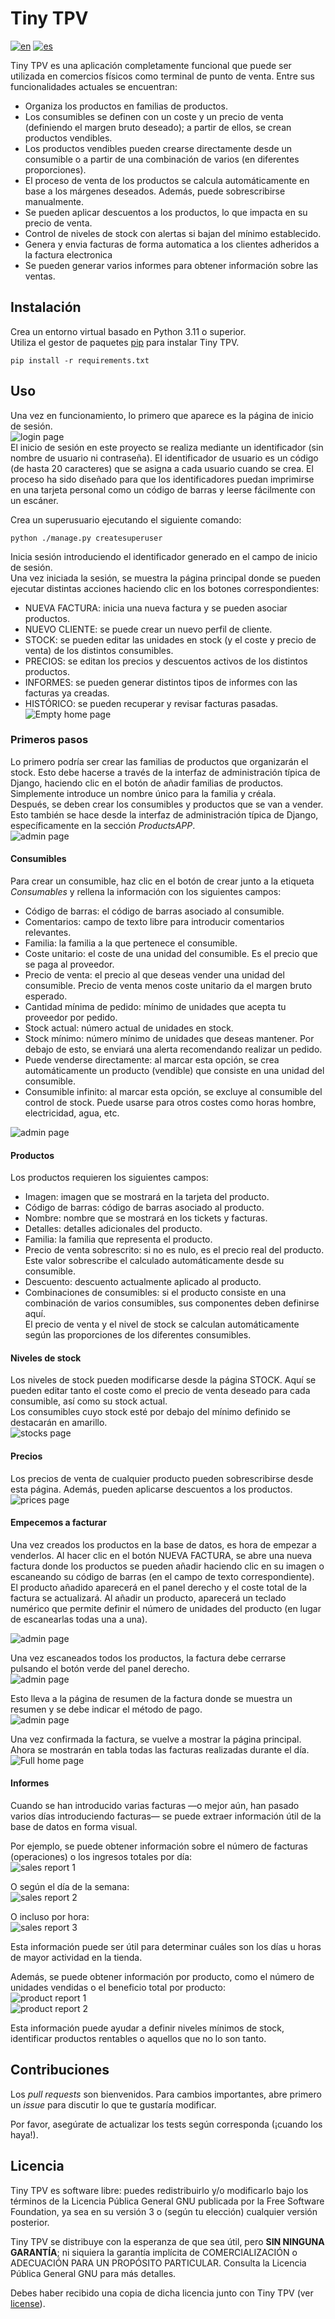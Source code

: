 <!-- This file is part of Tiny TPV.

Tiny TPV is free software: you can redistribute it and/or modify it under the terms of the GNU General Public License as published by the Free Software Foundation, either version 3 of the License, or (at your option) any later version.

Tiny TPV is distributed in the hope that it will be useful, but WITHOUT ANY WARRANTY; without even the implied warranty of MERCHANTABILITY or FITNESS FOR A PARTICULAR PURPOSE. See the GNU General Public License for more details.

You should have received a copy of the GNU General Public License along with Tiny TPV. If not, see <https://www.gnu.org/licenses/>. -->


# Tiny TPV
[![en](https://img.shields.io/badge/lang-en-red.svg)](README.md)
[![es](https://img.shields.io/badge/lang-es-yellow.svg)](README.es.md)

Tiny TPV es una aplicación completamente funcional que puede ser utilizada en comercios físicos como terminal de punto de venta.
Entre sus funcionalidades actuales se encuentran:

- Organiza los productos en familias de productos.
- Los consumibles se definen con un coste y un precio de venta (definiendo el margen bruto deseado); a partir de ellos, se crean productos vendibles.
- Los productos vendibles pueden crearse directamente desde un consumible o a partir de una combinación de varios (en diferentes proporciones).
- El proceso de venta de los productos se calcula automáticamente en base a los márgenes deseados. Además, puede sobrescribirse manualmente.
- Se pueden aplicar descuentos a los productos, lo que impacta en su precio de venta.
- Control de niveles de stock con alertas si bajan del mínimo establecido.
- Genera y envia facturas de forma automatica a los clientes adheridos a la factura electronica
- Se pueden generar varios informes para obtener información sobre las ventas.

## Instalación

Crea un entorno virtual basado en Python 3.11 o superior.  
Utiliza el gestor de paquetes [pip](https://pip.pypa.io/en/stable/) para instalar Tiny TPV.

```
pip install -r requirements.txt
```

## Uso

Una vez en funcionamiento, lo primero que aparece es la página de inicio de sesión.  
![login page](/assets/images/login.png)  
El inicio de sesión en este proyecto se realiza mediante un identificador (sin nombre de usuario ni contraseña). El identificador de usuario es un código (de hasta 20 caracteres) que se asigna a cada usuario cuando se crea. El proceso ha sido diseñado para que los identificadores puedan imprimirse en una tarjeta personal como un código de barras y leerse fácilmente con un escáner. 

Crea un superusuario ejecutando el siguiente comando:

```
python ./manage.py createsuperuser
```

Inicia sesión introduciendo el identificador generado en el campo de inicio de sesión.  
Una vez iniciada la sesión, se muestra la página principal donde se pueden ejecutar distintas acciones haciendo clic en los botones correspondientes:

- NUEVA FACTURA: inicia una nueva factura y se pueden asociar productos.
- NUEVO CLIENTE: se puede crear un nuevo perfil de cliente.
- STOCK: se pueden editar las unidades en stock (y el coste y precio de venta) de los distintos consumibles.
- PRECIOS: se editan los precios y descuentos activos de los distintos productos.
- INFORMES: se pueden generar distintos tipos de informes con las facturas ya creadas.
- HISTÓRICO: se pueden recuperar y revisar facturas pasadas.  
![Empty home page](/assets/images/home_0.png)

### Primeros pasos

Lo primero podría ser crear las familias de productos que organizarán el stock. Esto debe hacerse a través de la interfaz de administración típica de Django, haciendo clic en el botón de añadir familias de productos. Simplemente introduce un nombre único para la familia y créala.  
Después, se deben crear los consumibles y productos que se van a vender. Esto también se hace desde la interfaz de administración típica de Django, específicamente en la sección *ProductsAPP*.  
![admin page](/assets/images/admin_0.png)

#### Consumibles

Para crear un consumible, haz clic en el botón de crear junto a la etiqueta *Consumables* y rellena la información con los siguientes campos:

- Código de barras: el código de barras asociado al consumible.
- Comentarios: campo de texto libre para introducir comentarios relevantes.
- Familia: la familia a la que pertenece el consumible.
- Coste unitario: el coste de una unidad del consumible. Es el precio que se paga al proveedor.
- Precio de venta: el precio al que deseas vender una unidad del consumible. Precio de venta menos coste unitario da el margen bruto esperado.
- Cantidad mínima de pedido: mínimo de unidades que acepta tu proveedor por pedido.
- Stock actual: número actual de unidades en stock.
- Stock mínimo: número mínimo de unidades que deseas mantener. Por debajo de esto, se enviará una alerta recomendando realizar un pedido.
- Puede venderse directamente: al marcar esta opción, se crea automáticamente un producto (vendible) que consiste en una unidad del consumible.
- Consumible infinito: al marcar esta opción, se excluye al consumible del control de stock. Puede usarse para otros costes como horas hombre, electricidad, agua, etc.

![admin page](/assets/images/consumable_0.png)

#### Productos

Los productos requieren los siguientes campos:

- Imagen: imagen que se mostrará en la tarjeta del producto.
- Código de barras: código de barras asociado al producto.
- Nombre: nombre que se mostrará en los tickets y facturas.
- Detalles: detalles adicionales del producto.
- Familia: la familia que representa el producto.
- Precio de venta sobrescrito: si no es nulo, es el precio real del producto. Este valor sobrescribe el calculado automáticamente desde su consumible.
- Descuento: descuento actualmente aplicado al producto.
- Combinaciones de consumibles: si el producto consiste en una combinación de varios consumibles, sus componentes deben definirse aquí.  
  El precio de venta y el nivel de stock se calculan automáticamente según las proporciones de los diferentes consumibles.

#### Niveles de stock

Los niveles de stock pueden modificarse desde la página STOCK. Aquí se pueden editar tanto el coste como el precio de venta deseado para cada consumible, así como su stock actual.  
Los consumibles cuyo stock esté por debajo del mínimo definido se destacarán en amarillo.  
![stocks page](/assets/images/stock_0.png)

#### Precios

Los precios de venta de cualquier producto pueden sobrescribirse desde esta página. Además, pueden aplicarse descuentos a los productos.  
![prices page](/assets/images/prices_0.png)

#### Empecemos a facturar

Una vez creados los productos en la base de datos, es hora de empezar a venderlos. Al hacer clic en el botón NUEVA FACTURA, se abre una nueva factura donde los productos se pueden añadir haciendo clic en su imagen o escaneando su código de barras (en el campo de texto correspondiente).  
El producto añadido aparecerá en el panel derecho y el coste total de la factura se actualizará. Al añadir un producto, aparecerá un teclado numérico que permite definir el número de unidades del producto (en lugar de escanearlas todas una a una).  

![admin page](/assets/images/bill_1.png)

Una vez escaneados todos los productos, la factura debe cerrarse pulsando el botón verde del panel derecho.  
![admin page](/assets/images/bill_2.png)

Esto lleva a la página de resumen de la factura donde se muestra un resumen y se debe indicar el método de pago.  
![admin page](/assets/images/bill_resume_0.png)

Una vez confirmada la factura, se vuelve a mostrar la página principal. Ahora se mostrarán en tabla todas las facturas realizadas durante el día.  
![Full home page](/assets/images/home_1.png)

#### Informes

Cuando se han introducido varias facturas —o mejor aún, han pasado varios días introduciendo facturas— se puede extraer información útil de la base de datos en forma visual.

Por ejemplo, se puede obtener información sobre el número de facturas (operaciones) o los ingresos totales por día:  
![sales report 1](/assets/images/per_day.png)

O según el día de la semana:  
![sales report 2](/assets/images/per_weekday.png)

O incluso por hora:  
![sales report 3](/assets/images/per_hour.png)

Esta información puede ser útil para determinar cuáles son los días u horas de mayor actividad en la tienda.

Además, se puede obtener información por producto, como el número de unidades vendidas o el beneficio total por producto:  
![product report 1](/assets/images/per_product_units_sold.png)  
![product report 2](/assets/images/per_product_revenue.png)

Esta información puede ayudar a definir niveles mínimos de stock, identificar productos rentables o aquellos que no lo son tanto.

## Contribuciones

Los *pull requests* son bienvenidos. Para cambios importantes, abre primero un *issue* para discutir lo que te gustaría modificar.

Por favor, asegúrate de actualizar los tests según corresponda (¡cuando los haya!).

## Licencia

Tiny TPV es software libre: puedes redistribuirlo y/o modificarlo bajo los términos de la Licencia Pública General GNU publicada por la Free Software Foundation, ya sea en su versión 3 o (según tu elección) cualquier versión posterior.

Tiny TPV se distribuye con la esperanza de que sea útil, pero **SIN NINGUNA GARANTÍA**; ni siquiera la garantía implícita de COMERCIALIZACIÓN o ADECUACIÓN PARA UN PROPÓSITO PARTICULAR. Consulta la Licencia Pública General GNU para más detalles.

Debes haber recibido una copia de dicha licencia junto con Tiny TPV (ver [license](gpl-3.txt)).